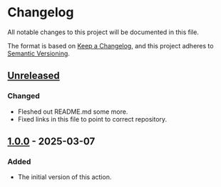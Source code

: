 # Changelog

All notable changes to this project will be documented in this file.

The format is based on [Keep a Changelog](https://keepachangelog.com/en/1.0.0/),
and this project adheres to [Semantic Versioning](https://semver.org/spec/v2.0.0.html).

## [Unreleased]

### Changed
- Fleshed out README.md some more.
- Fixed links in this file to point to correct repository.

## [1.0.0] - 2025-03-07

### Added

- The initial version of this action.

[unreleased]: https://github.com/maelstrom-software/cargo-maelstrom-action/compare/v1.0.0...HEAD
[1.0.0]: https://github.com/maelstrom-software/cargo-maelstrom-action/releases/tag/v1.0.0
